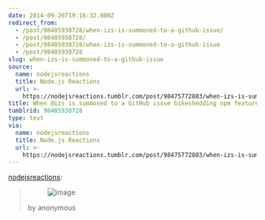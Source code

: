 ```yaml
---
date: 2014-09-26T19:16:32.000Z
redirect_from:
  - /post/98485938728/when-izs-is-summoned-to-a-github-issue/
  - /post/98485938728/
  - /post/98485938728/when-izs-is-summoned-to-a-github-issue
  - /post/98485938728
slug: when-izs-is-summoned-to-a-github-issue
source:
  name: nodejsreactions
  title: Node.js Reactions
  url: >-
    https://nodejsreactions.tumblr.com/post/98475772803/when-izs-is-summoned-to-a-github-issue
title: When @izs is summoned to a GitHub issue bikeshedding npm features
tumblrid: 98485938728
type: text
via:
  name: nodejsreactions
  title: Node.js Reactions
  url: >-
    https://nodejsreactions.tumblr.com/post/98475772803/when-izs-is-summoned-to-a-github-issue
---
```

<p><a href="http://nodejsreactions.tumblr.com/post/98475772803/when-izs-is-summoned-to-a-github-issue-bikeshedding" class="tumblr_blog">nodejsreactions</a>:</p>

<blockquote><p><figure class="tmblr-full" data-orig-height="240" data-orig-width="320" data-orig-src="./tumblr_ncdguxBfPd1stn6klo1_400.gif"><img alt="image" src="https://66.media.tumblr.com/9d946525d89ffdbf9b567296693f2f0c/tumblr_inline_pcguvvqbTI1qzgxun_540.gif" data-orig-height="240" data-orig-width="320" data-orig-src="./tumblr_ncdguxBfPd1stn6klo1_400.gif"/></figure></p>
<p>by anonymous</p></blockquote>
